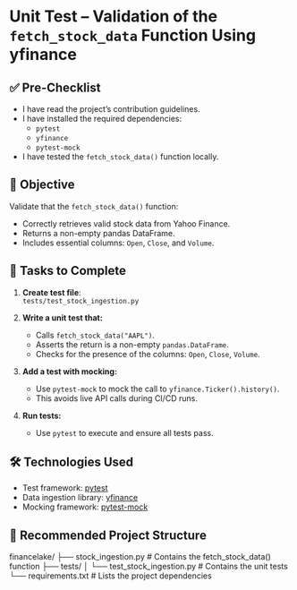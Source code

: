 # Unit Test – Validation of the `fetch_stock_data` Function Using yfinance

## ✅ Pre-Checklist

- I have read the project’s contribution guidelines.
- I have installed the required dependencies:
  - `pytest`
  - `yfinance`
  - `pytest-mock`
- I have tested the `fetch_stock_data()` function locally.

## 🎯 Objective

Validate that the `fetch_stock_data()` function:

- Correctly retrieves valid stock data from Yahoo Finance.
- Returns a non-empty pandas DataFrame.
- Includes essential columns: `Open`, `Close`, and `Volume`.

## 📌 Tasks to Complete

1. **Create test file**:  
   `tests/test_stock_ingestion.py`

2. **Write a unit test that:**
   - Calls `fetch_stock_data("AAPL")`.
   - Asserts the return is a non-empty `pandas.DataFrame`.
   - Checks for the presence of the columns: `Open`, `Close`, `Volume`.

3. **Add a test with mocking:**
   - Use `pytest-mock` to mock the call to `yfinance.Ticker().history()`.
   - This avoids live API calls during CI/CD runs.

4. **Run tests:**
   - Use `pytest` to execute and ensure all tests pass.

## 🛠️ Technologies Used

- Test framework: [pytest](https://docs.pytest.org/)
- Data ingestion library: [yfinance](https://pypi.org/project/yfinance/)
- Mocking framework: [pytest-mock](https://pypi.org/project/pytest-mock/)

## 📁 Recommended Project Structure

financelake/
├── stock_ingestion.py # Contains the fetch_stock_data() function
├── tests/
│ └── test_stock_ingestion.py # Contains the unit tests
└── requirements.txt # Lists the project dependencies


